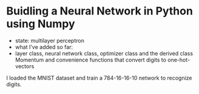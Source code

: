 # Buidling a Neural Network in Python using Numpy

- state: multilayer perceptron
- what I've added so far:
- layer class, neural network class, optimizer class and the derived class Momentum and convenience functions that
convert digits to one-hot-vectors

I loaded the MNIST dataset and train a 784-16-16-10 network to recognize digits.
